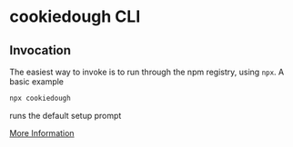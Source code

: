 # cookiedough CLI

## Invocation

The easiest way to invoke is to run through the npm registry, using `npx`. A basic example

```cmd
npx cookiedough
```
runs the default setup prompt

[More Information](/docs/reference/readme.md)
